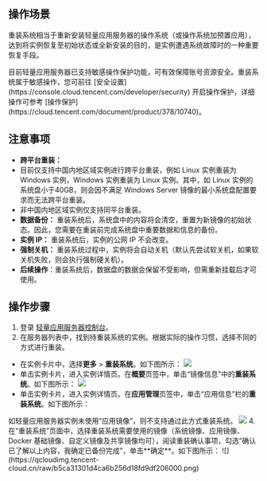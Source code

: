 ## 操作场景

重装系统相当于重新安装轻量应用服务器的操作系统（或操作系统加预置应用），达到将实例恢复至初始状态或全新安装的目的，是实例遭遇系统故障时的一种重要恢复手段。

<dx-alert infotype="explain" title="">
目前轻量应用服务器已支持敏感操作保护功能，可有效保障账号资源安全。重装系统属于敏感操作，您可前往 [安全设置](https://console.cloud.tencent.com/developer/security) 开启操作保护，详细操作可参考 [操作保护](https://cloud.tencent.com/document/product/378/10740)。
</dx-alert>




## 注意事项
 - **跨平台重装：** 
  - 目前仅支持中国内地区域实例进行跨平台重装，例如 Linux 实例重装为 Windows 实例，Windows 实例重装为 Linux 实例。其中，如 Linux 实例的系统盘小于40GB，则会因不满足 Windows Server 镜像的最小系统盘配置要求而无法跨平台重装。
  - 非中国内地区域实例仅支持同平台重装。
 - **数据备份：** 重装系统后，系统盘中的内容将会清空，重置为新镜像的初始状态。因此，您需要在重装前完成系统盘中重要数据和信息的备份。
 - **实例 IP：** 重装系统后，实例的公网 IP 不会改变。
 - **强制关机：** 重装系统过程中，实例将会自动关机（默认先尝试软关机，如果软关机失败，则会执行强制硬关机）。
 - **后续操作**：重装系统后，数据盘的数据会保留不受影响，但需重新挂载后才可使用。


## 操作步骤

1. 登录 [轻量应用服务器控制台](https://console.cloud.tencent.com/lighthouse/instance/index)。
2. 在服务器列表中，找到待重装系统的实例。根据实际的操作习惯，选择不同的方式进行重装。
 - 在实例卡片中，选择**更多** > **重装系统**。如下图所示：
![](https://qcloudimg.tencent-cloud.cn/raw/677eb12295b86eb853e1053a29fceb4b.png)
 - 单击实例卡片，进入实例详情页。在**概要**页签中，单击“镜像信息”中的**重装系统**。如下图所示：
![](https://qcloudimg.tencent-cloud.cn/raw/5428f38943a25ef4c0c621d69447affe.png)
 - 单击实例卡片，进入实例详情页。在**应用管理**页签中，单击“应用信息”栏的**重装系统**。如下图所示：
<dx-alert infotype="explain" title="">
如轻量应用服务器实例未使用“应用镜像”，则不支持通过此方式重装系统。
</dx-alert>
<img src="https://qcloudimg.tencent-cloud.cn/raw/3d31818c9f8741187d43d7f36ee26c5f.png"/>
4. 在“重装系统”页面中，选择重装系统需要使用的镜像（系统镜像、应用镜像、Docker 基础镜像、自定义镜像及共享镜像均可），阅读重装确认事项，勾选“确认已了解以上内容，我确定已备份完成”，单击**确定**。如下图所示：
![](https://qcloudimg.tencent-cloud.cn/raw/b5ca31301d4ca6b256d18fd9df206000.png)


